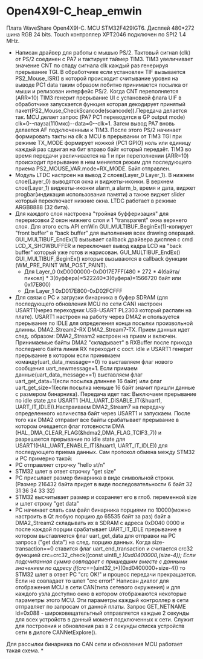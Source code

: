 # Open4X9I-C_heap_emwin
Плата WaveShare Open4X9I-C. MCU STM32F429IGT6. Дисплей 480*272 шина RGB 24 bits. Touch контроллер XPT2046 подключен по SPI2 1.4 MHz.
* Написан драйвер для работы с мышью PS/2.
Тактовый сигнал (clk) от PS/2 соединен с PA7 и тактирует таймер TIM3. TIM3 увеличивает значение CNT по спаду сигнала clk каждый раз генерируя прерывание TGI. В обработчике если установлен TIF вызывается PS2_Mouse_ISR() в которой происходит считывание уровня на выводе PC1 data таким образом побитно принимается посылка от мыши и релизован интерфейс PS/2. Когда CNT переполняется (ARR=10) TIM3 генерит прерывание UI с установкой флага UIF в обработчике запускается функция которая декодирует принятый пакет(PS2_Mouse_CheckScancode(scancode)).Передача делается так. MCU делает запрос (PA7 PC1 переводятся в GP output mode) clk=0--пауза(110мкс)--data=0--clk=1. Затем вывод PA7 вновь делается AF подключенным к TIM3. После этого PS/2 начинает формировать такты на clk 
а MCU в прерывании от TIM3 TGI при режиме TX_MODE формирует ножкой (PC1 GPIO) ноль или единицу каждый раз сдвигая на бит вправо байт который передаёт. TIM3 во время передачи увеличивается на 1 и при переполнении (ARR=10) происходит прерывание в нем меняется режим для последующего приема PS2_MOUSE_VAR.mode=RX_MODE. Байт отправлен.
* Модуль LTDC настроен на вывод 2 слоев(Layer_0 Layer_1). В нижнем слое(Layer_0) выводятся окна и виджеты-иконки. В верхнем слое(Layer_1)
виджеты-иконки alarm_a alarm_b, время и дата, виджет progbar(индикация использования памяти) а также виджет slider который переключает нижние окна. LTDC работает в режиме ARGB8888 (32 бита).
* Для каждого слоя настроена "тройная буфферизация" для перерисовки 2 окон нижнего слоя и 1 "transparent" окна верхнего слоя. Для этого есть API emWin GUI_MULTIBUF_BeginEx(1)-копирует "front buffer" в "back buffer" для выполнения всех drawing операций. GUI_MULTIBUF_EndEx(1) вызывает callback драйвера дисплея с cmd LCD_X_SHOWBUFFER и переключает вывод кадра LCD на "back buffer" который уже готов и нарисован. GUI_MULTIBUF_EndEx() GUI_MULTIBUF_BeginEx() которые вызываются в callback функции (WM_PRE_PAINT WM_POST_PAINT). 
    * Для Layer_0 0xD0000000-0xD017E7FF(480 * 272 * 4(байта/пиксел) * 3(буффера)=522240*3(буфера)=1566720 байт или 0x17E800)
    * Для Layer_1 0xD017E800-0xD02FCFFF
* Для связи с PC и загрузки бинарника в буфер SDRAM (для последующего обновления MCU по сети CAN) настроен USART1(через переходник USB-USART PL2303 который распаян на плате). USART1 настроен на работу через DMA2 и спользуется прерывание по IDLE для определения конца посылки произвольной длинны. DMA2_Stream2-RX  DMA2_Stream7-TX. 
Прием данных идет след. образом: DMA2_Stream2 настроен на прием и включен. Принимаемые байты DMA2 "складывает" в RXBuffer после прихода последнего байта линия RX переходит с сост. idle и USART1 генерит прерывание в котором если принимаем команду(uart_data_message==0) то выставляем флаг нового сообщения uart_newmessage=1. Если примаем данные(uart_data_message==1) выставляем флаг uart_get_data=1(если посылка длиннее 16 байт) или  флаг uart_get_size=1(если посылка меньше 16 байт значит пришли данные с размером бинарника).
Передача идет так: Выключаем прерывание по idle state для USART1 (HAL_UART_DISABLE_IT(&huart1, UART_IT_IDLE)).Настраиваем DMA2_Stream7 на передачу определенного количества байт через USART1 и запускаем. После того как DMA2 отправит все байты срабатывает прерывание в котором очищается флаг готовности DMA (HAL_DMA_CLEAR_FLAG(&hdma2,DMA_FLAG_TCIF3_7)) и разрешается прерывание по idle state для USART1(HAL_UART_ENABLE_IT(&huart1, UART_IT_IDLE)) для последующего приема данных.
Сам протокол обмена между STM32 и PC примерно такой:
* PC отправляет строчку "hello st/n"
* STM32 шлет в ответ строчку "get size"
* PC присылает размер бинарника в виде символьной строки. (Размер 216432 байта придет в виде последовательности 6 байт 32 31 36 34 33 32) 
* STM32 высчитывает размер и сохраняет его в глоб. переменной  size и шлет строку "get data"
* PC начинает слать сам файл бинарника порциями по 10000(можно настроить в Qt любую порцию до 65535 байт за раз) байт а DMA2_Stream2 складывать их в SDRAM с адреса 0xD040 0000 и после каждой порции срабатывает UART_IT_IDLE прерывание в котором выставляется флаг uart_get_data для отправки на PC запроса ("get data") на след. порцию данных. Когда size-transaction==0 ставится флаг uart_end_transaction и считается crc32 функцией crc=crc32_check((const uint8_t *)0xd0400000,(size-4)); Если подсчитанная сумма совпадает с пришедшим вместе с данными значением по адресу if(crc==*(uint32_t*)(0xd0400000+size-4)) то STM32 шлет в ответ PC "crc OK!" и процесс передачи прекращается. Если не совпадает то шлет "crc error!"
Написан диалог для отображения MCU в сети CAN(типа сетевого окружения) и для каждого узла доступно окно в котором отображаются некоторые параметры этого MCU. Эти параметры каждый контроллер в сети отправляет по запросам от данной платы.
Запрос GET_NETNAME Id=0x088 - широковещательтный  отправляется каждые 2 секунды для всех устройств в данный момент подключенных к сети. Служит для построения и обновления раз в 2 секунды списка устройств сети в дилоге CANNetExplore(). 

Для рассылки бинарника по CAN сети и обновления MCU работает такая схема.
* 
